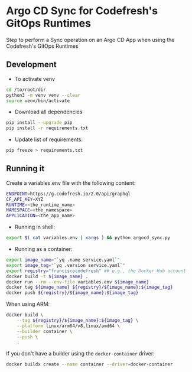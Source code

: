 # Argo CD Sync for Codefresh's GitOps Runtimes

Step to perform a Sync operation on an Argo CD App when using the Codefresh's GitOps Runtimes

## Development

-   To activate venv

```sh
cd /to/root/dir
python3 -m venv venv --clear
source venv/bin/activate
```

-   Download all dependencies

```sh
pip install --upgrade pip
pip install -r requirements.txt
```

-   Update list of requirements:

```sh
pip freeze > requirements.txt
```

## Running it

Create a variables.env file with the following content:

```sh
ENDPOINT=https://g.codefresh.io/2.0/api/graphql
CF_API_KEY=XYZ
RUNTIME=<the_runtime_name>
NAMESPACE=<the_namespace>
APPLICATION=<the_app_name>
```

-   Running in shell:

```sh
export $( cat variables.env | xargs ) && python argocd_sync.py
```

-   Running as a container:

```sh
export image_name="`yq .name service.yaml`"
export image_tag="`yq .version service.yaml`"
export registry="franciscocodefresh" ## e.g., the Docker Hub account
docker build -t ${image_name} .
docker run --rm --env-file variables.env ${image_name}
docker tag ${image_name} ${registry}/${image_name}:${image_tag}
docker push ${registry}/${image_name}:${image_tag}
```

When using ARM:
```sh
docker build \
    --tag ${registry}/${image_name}:${image_tag} \
    --platform linux/arm64/v8,linux/amd64 \
    --builder container \
    --push \
    .
```

If you don't have a builder using the `docker-container` driver:
```sh
docker buildx create --name container --driver=docker-container
```
